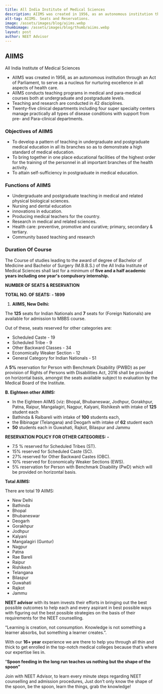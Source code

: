 ```yaml
---
title: All India Institute of Medical Sciences
description: AIIMS was created in 1956, as an autonomous institution through an Act of Parliament, to serve as a nucleus for nurturing excellence in all aspects of health care.
alt-tag: AIIMS. Seats and Reservations.
image: /assets/images/blog/aiims.webp
thumbimage: /assets/images/blog/thumb/aiims.webp
layout: post
author: NEET Advisor
---
```



## AIIMS

All India Institute of Medical Sciences

- AIIMS was created in 1956, as an autonomous institution through an Act of Parliament, to serve as a nucleus for nurturing excellence in all aspects of health care.
- AIIMS conducts teaching programs in medical and para-medical courses both at undergraduate and postgraduate levels.
- Teaching and research are conducted in 42 disciplines.
- Twenty-five clinical departments including four super specialty centers manage practically all types of disease conditions with support from pre- and Para-clinical departments.

### **Objectives of AIIMS**

- To develop a pattern of teaching in undergraduate and postgraduate medical education in all its branches so as to demonstrate a high standard of medical education.
- To bring together in one place educational facilities of the highest order for the training of the personnel in all important branches of the health activity.
- To attain self-sufficiency in postgraduate in medical education.

### **Functions of AIIMS**

- Undergraduate and postgraduate teaching in medical and related physical biological sciences.
- Nursing and dental education
- innovations in education.
- Producing medical teachers for the country.
- Research in medical and related sciences.
- Health care: preventive, promotive and curative; primary, secondary & tertiary.
- Community based teaching and research

### **Duration Of Course**

The Course of studies leading to the award of degree of Bachelor of Medicine and Bachelor of Surgery (M.B.B.S.) of the All India Institute of Medical Sciences shall last for a minimum of **five and a half academic years including one year's compulsory internship.**

**NUMBER OF SEATS & RESERVATION**

**TOTAL NO. OF SEATS:** **- 1899**

1. **AIIMS, New Delhi:**

The **125** seats for Indian Nationals and **7** seats for (Foreign Nationals) are available for admission to MBBS course.

Out of these, seats reserved for other categories are:

- Scheduled Caste - 19
- Scheduled Tribe - 9
- Other Backward Classes - 34
- Economically Weaker Section - 12
- General Category for Indian Nationals - 51

A **5%** reservation for Person with Benchmark Disability (PWBD) as per provision of Rights of Persons with Disabilities Act, 2016 shall be provided on horizontal basis, amongst the seats available subject to evaluation by the Medical Board of the Institute.

**B. Eighteen other AIIMS:**

- In the Eighteen AIIMS (viz: Bhopal, Bhubaneswar, Jodhpur, Gorakhpur, Patna, Raipur, Mangalagiri, Nagpur, Kalyani, Rishikesh with intake of **125** student each
- Bathinda & Raibareli with intake of **100** students each,
- the Bibinagar (Telangana) and Deogarh with intake of **62** student each
- **50** students each in Guwahati, Rajkot, Bilaspur and Jammu

**RESERVATION POLICY FOR OTHER CATEGORIES: -**

- 7.5 % reserved for Scheduled Tribes (ST).
- 15% reserved for Scheduled Caste (SC).
- 27% reserved for Other Backward Castes (OBC).
- 10% reserved for Economically Weaker Sections (EWS).
- 5% reservation for Person with Benchmark Disability (PwD) which will be provided on horizontal basis.

**Total AIIMS:**

There are total 19 AIIMS:

- New Delhi
- Bathinda
- Bhopal
- Bhubaneswar
- Deogarh
- Gorakhpur
- Jodhpur
- Kalyani
- Mangalagiri (Guntur)
- Nagpur
- Patna
- Rae Bareli
- Raipur
- Rishikesh
- Telangana
- Bilaspur
- Guwahati
- Rajkot
- Jammu

**NEET advisor** with its team invests their efforts in bringing out the best possible outcomes to help each and every aspirant in best possible ways with figuring out the best possible strategies on the basis of their requirements for the NEET counselling.

“Learning is creation, not consumption. Knowledge is not something a learner absorbs, but something a learner creates.”.

With our **16+ year** experience we are there to help you through all thin and thick to get enrolled in the top-notch medical colleges because that’s where our expertise lies in.

“**Spoon feeding in the long run teaches us nothing but the shape of the spoon”**

Join with NEET Advisor, to learn every minute steps regarding NEET counselling and admission procedures, Just don’t only know the shape of the spoon, be the spoon, learn the things, grab the knowledge!
